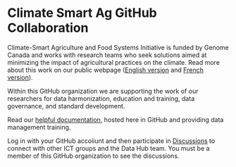 # Climate Smart Ag GitHub Collaboration

Climate-Smart Agriculture and Food Systems Initiative is funded by Genome Canada and works with research teams who seek solutions aimed at minimizing the impact of agricultural practices on the climate. Read more about this work on our public webpage ([English version](https://climatesmartagrifood.ca/) and [French version](https://agrintelligenteclimat.ca/)).

Within this GitHub organization we are supporting the work of our researchers for data harmonization, education and training, data governance, and standard development.

Read our [helpful documentation](https://climatesmartagcollab.github.io/Documentation-en/), hosted here in GitHub and providing data management training.

Log in with your GitHub accoiiunt and then participate in [Discussions](https://github.com/orgs/ClimateSmartAgCollab/discussions) to connect with other ICT groups and the Data Hub team. You must be a member of this GitHub organization to see the discussions.
